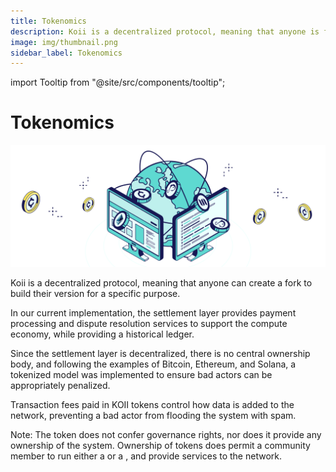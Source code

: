 ```yaml
---
title: Tokenomics
description: Koii is a decentralized protocol, meaning that anyone is free to fork the code and build their version for a specific purpose.
image: img/thumbnail.png
sidebar_label: Tokenomics
---
```


import Tooltip from "@site/src/components/tooltip";

# Tokenomics

![banner](tokenomics/img/NETWORK%20ECONOMICS.svg)

Koii is a decentralized protocol, meaning that anyone can create a fork to build their version for a specific purpose.

In our current implementation, the settlement layer provides payment processing and dispute resolution services to support the compute economy, while providing a historical ledger.

Since the settlement layer is decentralized, there is no central ownership body, and following the examples of Bitcoin, Ethereum, and Solana, a tokenized model was implemented to ensure bad actors can be appropriately penalized.

Transaction fees paid in KOII tokens control how data is added to the network, preventing a bad actor from flooding the system with spam.

Note: The token does not confer governance rights, nor does it provide any ownership of the system. Ownership of tokens does permit a community member to run either a <Tooltip text="K2 Validator"/> or a <Tooltip text="Task Node"/>, and provide services to the network.
